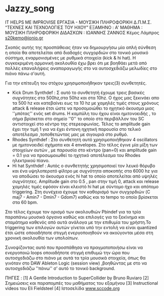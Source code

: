 # Jazzy_song
IT HELPS ME IMPROVISE
ΕΡΓΑΣΙΑ - ΜΟΥΣΙΚΗ ΠΛΗΡΟΦΟΡΙΚΗ
Δ.Π.Μ.Σ. “ΤΕΧΝΕΣ ΚΑΙ ΤΕΧΝΟΛΟΓΙΕΣ ΤΟΥ ΗΧΟΥ”
ΕΞΑΜΗΝΟ : A' ΜΑΘΗΜΑ : ΜΟΥΣΙΚΗ ΠΛΗΡΟΦΟΡΙΚΗ
ΔΙΔΑΣΚΩΝ : ΙΩΑΝΝΗΣ ΖΑΝΝΟΣ
Κέμος Λάμπρος
s20kemo@ionio.gr


Σκοπός αυτής της προσπάθειας ήταν να δημιουργήσω μία απλή σύνθεση η οποία θα αποτελείται από διαδοχές συγχορδιών στο τονικό μουσικό σύστημα,
εναρμονισμένες με ρυθμικά στοιχεία (kick & hi hat). H συγκεκριμένη αρμονική ακολουθία έχω βρει ότι με βοηθάει μετά από πολλές επαναλήψεις αναπαραγωγής στο να αυτοσχεδιάζω μελωδίες στο πιάνο πάνω σ'αυτή.

Για την επίτευξη του στόχου χρησιμοποιήθηκαν τρεις(3) συνθετητές.

* Kick Drum Synthdef : Σ αυτό το συνθετητή έχουμε τρεις βασικές συχνότητες στα 500hz,στα 50hz και στα 10hz. Ο ήχος μας ξεκινάει απο τα 500 hz και κατεβαίνει εως τα 10 hz με χαμηλές τιμές στους χρόνους attack & release έτσι ώστε να προσομοιώθει το ηχητικό άκουσμα μιας ''μπότας'' ενός set drums. Η καμπύλη του ήχου είναι ημιτονοειδής , το σήμα βρίσκεται στο σημείο ''0'' το οποίο στο περιβάλλον του SC αντιστοιχεί στο κέντρο της στερεοφωνίας. Τέλος το amplitude gain έχει την τιμή 1 για να έχει έντονη ηχητική παρουσία στο τελικό αποτέλεσμα ,τοποθετώντας μας με σιγουριά στο ρυθμό.
* Rhodes Synthdef : Στο συνθετητή αυτό χρησιμοποιήθηκαν 4 oscillators με ημιτονοειδεί σχήματα και 4 envelopes. Στο τέλος έγινε μία μίξη των στοιχείων αυτών , με παρουσία στο κέντρο (pan=0) και amplitude gain = 0.1 για να προσωμοιωθεί το ηχητικό αποτέλεσμα του Rhodes ηλεκτρικού πίανο.
* Hi hat Synthdef : Αυτός ο συνθετητής χρησιμοποιεί τον λευκό θόρυβο και ένα υψηλοπερατό φίλτρο με συχνότητα αποκοπής στα 6000 hz για να αποδώσει το άκουσμα ενός hi hat το οποίο αποτελείται από υψηλές συχνότητες. Amplitude gain στο 0.5 , pan στην τιμή 0, attack και release χαμηλές τιμές εφόσον είναι κλειστό hi hat με σύντομο ήχο και απότομο triggering.
Στη συνέχεια έχουμε τον καθορισμό των συγχορδιών (C maj7 - Amin7 - Dmin7 - Gdom7) καθώς και το tempo το οποίο βρίσκεται στα 60 bpm.

Στο τέλος έχουμε τον ορισμό των ακολουθιών Pbindef για τα τρία παραπάνω μουσικά όργανα καθώς και επιλογές για το ξεκίνημα και σταμάτημα καθενός από αυτά ανάλογα με την επιθυμία του χρήστη.Το triggering των επιλογών αυτών γίνεται υπό την εντολή να είναι quantized έτσι ώστε οποιαδήποτε στιγμή ενεργοποιηθούν να ακούγονται μέσα στη χρονική ακολουθία των υπολοίπων.

Συνοψίζοντας αυτό που προσπάθησα να πραγματοποιήσω είναι να ενεργοποιώ loops οποιαδήποτε στιγμή επιθυμώ την ώρα που αυτοσχεδιάζω στο πιάνο με αυτά τα τρία μουσικά στοιχεία, όπως θα γινόταν στο DAW Ableton Logic (session view) ,βοηθώντας με στο να αυτοσχεδιάζω ''πάνω'' σ' αυτό το τονικό background.

ΠΗΓΕΣ :
[1] A Gentle Introduction to SuperCollider by Bruno Ruviaro
[2] Σημειώσεις και παραπομπές του μαθήματος του εξαμήνου
[3] Instructional videos του Eli Fieldsteel
[4] Ιστοσελίδα www.sccode.org
